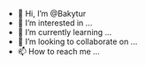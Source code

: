 - 👋 Hi, I’m @Bakytur
- 👀 I’m interested in ...
- 🌱 I’m currently learning ...
- 💞️ I’m looking to collaborate on ...
- 📫 How to reach me ...

<!---
Bakytur/Bakytur is a ✨ special ✨ repository because its `README.md` (this file) appears on your GitHub profile.
You can click the Preview link to take a look at your changes.
--->
